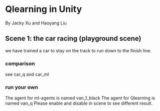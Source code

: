 # Qlearning in Unity
By Jacky Xu and Haoyang Liu

## Scene 1: the car racing (playground scene)
we have trained a car to stay on the track to run down to the finish line. 
### comparison
see car_q and car_ml

### run your own
The agent for ml-agents is named van_1_black
The agent for Qlearning is named van_q
Please enable and disable in scene to see different result.
